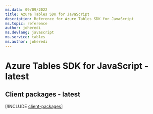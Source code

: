 ```yaml
---
ms.data: 09/09/2022
title: Azure Tables SDK for JavaScript
description: Reference for Azure Tables SDK for JavaScript
ms.topic: reference
author: joheredi
ms.devlang: javascript
ms.service: tables
ms.author: joheredi
---
```

# Azure Tables SDK for JavaScript - latest

## Client packages - latest
[!INCLUDE [client-packages](tables-client-index.md)]